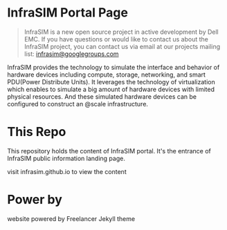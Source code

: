 
# InfraSIM Portal Page

> InfraSIM is a new open source project in active development by Dell EMC.  If you have questions or would like to contact us about the InfraSIM project, you can contact us via email at our projects mailing list: infrasim@googlegroups.com

InfraSIM provides the technology to simulate the interface and behavior of hardware devices including compute, storage, networking, and smart PDU(Power Distribute Units). It leverages the technology of virtualization which enables to simulate a big amount of hardware devices with limited physical resources. And these simulated hardware devices can be configured to construct an @scale infrastructure.

# This Repo

This repository holds the content of InfraSIM portal.
It's the entrance of InfraSIM public information landing page.

visit infrasim.github.io to view the content


# Power by
website powered by Freelancer Jekyll theme


